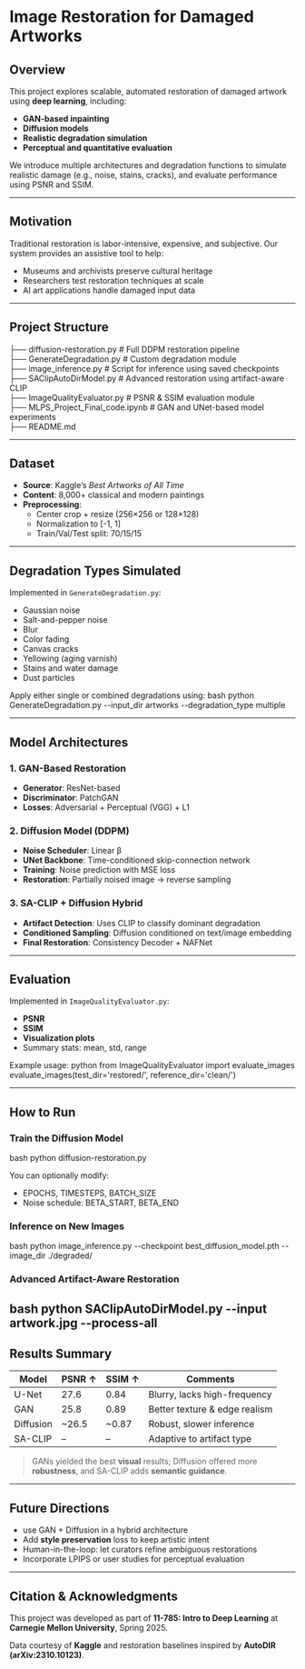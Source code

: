 # Image Restoration for Damaged Artworks

## Overview

This project explores scalable, automated restoration of damaged artwork using **deep learning**, including:
- **GAN-based inpainting**
- **Diffusion models**
- **Realistic degradation simulation**
- **Perceptual and quantitative evaluation**

We introduce multiple architectures and degradation functions to simulate realistic damage (e.g., noise, stains, cracks), and evaluate performance using PSNR and SSIM.

---

## Motivation

Traditional restoration is labor-intensive, expensive, and subjective. Our system provides an assistive tool to help:
- Museums and archivists preserve cultural heritage
- Researchers test restoration techniques at scale
- AI art applications handle damaged input data

---

## Project Structure
├── diffusion-restoration.py              # Full DDPM restoration pipeline           
├── GenerateDegradation.py                # Custom degradation module           
├── image_inference.py                    # Script for inference using saved checkpoints           
├── SAClipAutoDirModel.py                 # Advanced restoration using artifact-aware CLIP           
├── ImageQualityEvaluator.py              # PSNR & SSIM evaluation module            
├── MLPS_Project_Final_code.ipynb         # GAN and UNet-based model experiments           
├── README.md                                 

---

## Dataset

- **Source**: Kaggle’s *Best Artworks of All Time*
- **Content**: 8,000+ classical and modern paintings
- **Preprocessing**:
  - Center crop + resize (256×256 or 128×128)
  - Normalization to [-1, 1]
  - Train/Val/Test split: 70/15/15

---

## Degradation Types Simulated

Implemented in `GenerateDegradation.py`:

- Gaussian noise
- Salt-and-pepper noise
- Blur
- Color fading
- Canvas cracks
- Yellowing (aging varnish)
- Stains and water damage
- Dust particles

Apply either single or combined degradations using:
bash
python GenerateDegradation.py 
--input_dir artworks
--degradation_type multiple

---

## Model Architectures

### 1. **GAN-Based Restoration**
- **Generator**: ResNet-based
- **Discriminator**: PatchGAN
- **Losses**: Adversarial + Perceptual (VGG) + L1

### 2. **Diffusion Model (DDPM)**
- **Noise Scheduler**: Linear β
- **UNet Backbone**: Time-conditioned skip-connection network
- **Training**: Noise prediction with MSE loss
- **Restoration**: Partially noised image → reverse sampling

### 3. **SA-CLIP + Diffusion Hybrid**
- **Artifact Detection**: Uses CLIP to classify dominant degradation
- **Conditioned Sampling**: Diffusion conditioned on text/image embedding
- **Final Restoration**: Consistency Decoder + NAFNet

---

## Evaluation

Implemented in `ImageQualityEvaluator.py`:
- **PSNR**
- **SSIM**
- **Visualization plots**
- Summary stats: mean, std, range

Example usage:
python
from ImageQualityEvaluator import evaluate_images
evaluate_images(test_dir='restored/', reference_dir='clean/')

---

## How to Run

### Train the Diffusion Model

bash
python diffusion-restoration.py

You can optionally modify:
- EPOCHS, TIMESTEPS, BATCH_SIZE
- Noise schedule: BETA_START, BETA_END

### Inference on New Images

bash
python image_inference.py 
--checkpoint best_diffusion_model.pth 
--image_dir ./degraded/

### Advanced Artifact-Aware Restoration

bash
python SAClipAutoDirModel.py 
--input artwork.jpg 
--process-all
---

## Results Summary

| Model      | PSNR ↑ | SSIM ↑ | Comments                        |
|------------|--------|--------|---------------------------------|
| U-Net      | 27.6   | 0.84   | Blurry, lacks high-frequency    |
| GAN        | 25.8   | 0.89   | Better texture & edge realism   |
| Diffusion  | ~26.5  | ~0.87  | Robust, slower inference        |
| SA-CLIP    | –      | –      | Adaptive to artifact type       |

> GANs yielded the best **visual** results; Diffusion offered more **robustness**, and SA-CLIP adds **semantic guidance**.

---

## Future Directions

- use GAN + Diffusion in a hybrid architecture
- Add **style preservation** loss to keep artistic intent
- Human-in-the-loop: let curators refine ambiguous restorations
- Incorporate LPIPS or user studies for perceptual evaluation

---

## Citation & Acknowledgments

This project was developed as part of **11-785: Intro to Deep Learning** at **Carnegie Mellon University**, Spring 2025.  

Data courtesy of **Kaggle** and restoration baselines inspired by **AutoDIR (arXiv:2310.10123)**.
